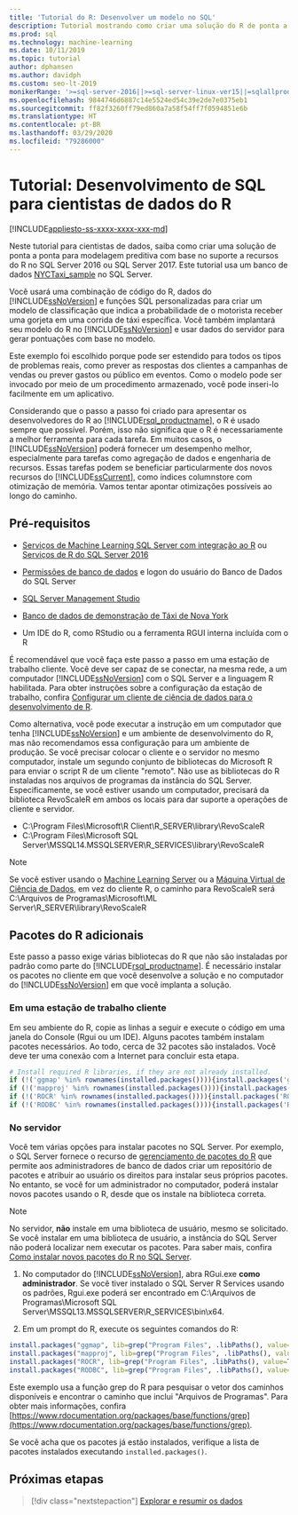 ```yaml
---
title: 'Tutorial do R: Desenvolver um modelo no SQL'
description: Tutorial mostrando como criar uma solução do R de ponta a ponta para análise no banco de dados.
ms.prod: sql
ms.technology: machine-learning
ms.date: 10/11/2019
ms.topic: tutorial
author: dphansen
ms.author: davidph
ms.custom: seo-lt-2019
monikerRange: '>=sql-server-2016||>=sql-server-linux-ver15||=sqlallproducts-allversions'
ms.openlocfilehash: 9844746d6887c14e5524ed54c39e2de7e0375eb1
ms.sourcegitcommit: ff82f3260ff79ed860a7a58f54ff7f0594851e6b
ms.translationtype: HT
ms.contentlocale: pt-BR
ms.lasthandoff: 03/29/2020
ms.locfileid: "79286000"
---
```

# <a name="tutorial-sql-development-for-r-data-scientists"></a>Tutorial: Desenvolvimento de SQL para cientistas de dados do R
[!INCLUDE[appliesto-ss-xxxx-xxxx-xxx-md](../../includes/appliesto-ss-xxxx-xxxx-xxx-md.md)]

Neste tutorial para cientistas de dados, saiba como criar uma solução de ponta a ponta para modelagem preditiva com base no suporte a recursos do R no SQL Server 2016 ou SQL Server 2017. Este tutorial usa um banco de dados [NYCTaxi_sample](demo-data-nyctaxi-in-sql.md) no SQL Server. 

Você usará uma combinação de código do R, dados do [!INCLUDE[ssNoVersion](../../includes/ssnoversion-md.md)] e funções SQL personalizadas para criar um modelo de classificação que indica a probabilidade de o motorista receber uma gorjeta em uma corrida de táxi específica. Você também implantará seu modelo do R no [!INCLUDE[ssNoVersion](../../includes/ssnoversion-md.md)] e usar dados do servidor para gerar pontuações com base no modelo.

Este exemplo foi escolhido porque pode ser estendido para todos os tipos de problemas reais, como prever as respostas dos clientes a campanhas de vendas ou prever gastos ou público em eventos. Como o modelo pode ser invocado por meio de um procedimento armazenado, você pode inseri-lo facilmente em um aplicativo.

Considerando que o passo a passo foi criado para apresentar os desenvolvedores do R ao [!INCLUDE[rsql_productname](../../includes/rsql-productname-md.md)], o R é usado sempre que possível. Porém, isso não significa que o R é necessariamente a melhor ferramenta para cada tarefa. Em muitos casos, o [!INCLUDE[ssNoVersion](../../includes/ssnoversion-md.md)] poderá fornecer um desempenho melhor, especialmente para tarefas como agregação de dados e engenharia de recursos.  Essas tarefas podem se beneficiar particularmente dos novos recursos do [!INCLUDE[ssCurrent](../../includes/sscurrent-md.md)], como índices columnstore com otimização de memória. Vamos tentar apontar otimizações possíveis ao longo do caminho.

## <a name="prerequisites"></a>Pré-requisitos

+ [Serviços de Machine Learning SQL Server com integração ao R](../install/sql-machine-learning-services-windows-install.md#verify-installation) ou [Serviços de R do SQL Server 2016](../install/sql-r-services-windows-install.md)

+ [Permissões de banco de dados](../security/user-permission.md) e logon do usuário do Banco de Dados do SQL Server

+ [SQL Server Management Studio](https://docs.microsoft.com/sql/ssms/download-sql-server-management-studio-ssms)

+ [Banco de dados de demonstração de Táxi de Nova York](demo-data-nyctaxi-in-sql.md)

+ Um IDE do R, como RStudio ou a ferramenta RGUI interna incluída com o R

É recomendável que você faça este passo a passo em uma estação de trabalho cliente. Você deve ser capaz de se conectar, na mesma rede, a um computador [!INCLUDE[ssNoVersion](../../includes/ssnoversion-md.md)] com o SQL Server e a linguagem R habilitada. Para obter instruções sobre a configuração da estação de trabalho, confira [Configurar um cliente de ciência de dados para o desenvolvimento de R](../r/set-up-a-data-science-client.md).

Como alternativa, você pode executar a instrução em um computador que tenha [!INCLUDE[ssNoVersion](../../includes/ssnoversion-md.md)] e um ambiente de desenvolvimento do R, mas não recomendamos essa configuração para um ambiente de produção. Se você precisar colocar o cliente e o servidor no mesmo computador, instale um segundo conjunto de bibliotecas do Microsoft R para enviar o script R de um cliente "remoto". Não use as bibliotecas do R instaladas nos arquivos de programas da instância do SQL Server. Especificamente, se você estiver usando um computador, precisará da biblioteca RevoScaleR em ambos os locais para dar suporte a operações de cliente e servidor.

+ C:\Program Files\Microsoft\R Client\R_SERVER\library\RevoScaleR 
+ C:\Program Files\Microsoft SQL Server\MSSQL14.MSSQLSERVER\R_SERVICES\library\RevoScaleR

> [!NOTE]
> Se você estiver usando o [Machine Learning Server](https://docs.microsoft.com/machine-learning-server/) ou a [Máquina Virtual de Ciência de Dados](https://docs.microsoft.com/azure/machine-learning/data-science-virtual-machine/), em vez do cliente R, o caminho para RevoScaleR será C:\Arquivos de Programas\Microsoft\ML Server\R_SERVER\library\RevoScaleR

<a name="add-packages"></a>

## <a name="additional-r-packages"></a>Pacotes do R adicionais

Este passo a passo exige várias bibliotecas do R que não são instaladas por padrão como parte do [!INCLUDE[rsql_productname](../../includes/rsql-productname-md.md)]. É necessário instalar os pacotes no cliente em que você desenvolve a solução e no computador do [!INCLUDE[ssNoVersion](../../includes/ssnoversion-md.md)] em que você implanta a solução.

### <a name="on-a-client-workstation"></a>Em uma estação de trabalho cliente

Em seu ambiente do R, copie as linhas a seguir e execute o código em uma janela do Console (Rgui ou um IDE). Alguns pacotes também instalam pacotes necessários. Ao todo, cerca de 32 pacotes são instalados. Você deve ter uma conexão com a Internet para concluir esta etapa.
    
  ```R
  # Install required R libraries, if they are not already installed.
  if (!('ggmap' %in% rownames(installed.packages()))){install.packages('ggmap')}
  if (!('mapproj' %in% rownames(installed.packages()))){install.packages('mapproj')}
  if (!('ROCR' %in% rownames(installed.packages()))){install.packages('ROCR')}
  if (!('RODBC' %in% rownames(installed.packages()))){install.packages('RODBC')}
  ```

### <a name="on-the-server"></a>No servidor

Você tem várias opções para instalar pacotes no SQL Server. Por exemplo, o SQL Server fornece o recurso de [gerenciamento de pacotes do R](../r/install-additional-r-packages-on-sql-server.md) que permite aos administradores de banco de dados criar um repositório de pacotes e atribuir ao usuário os direitos para instalar seus próprios pacotes. No entanto, se você for um administrador no computador, poderá instalar novos pacotes usando o R, desde que os instale na biblioteca correta.

> [!NOTE]
> No servidor, **não** instale em uma biblioteca de usuário, mesmo se solicitado. Se você instalar em uma biblioteca de usuário, a instância do SQL Server não poderá localizar nem executar os pacotes. Para saber mais, confira [Como instalar novos pacotes do R no SQL Server](../r/install-additional-r-packages-on-sql-server.md).

1. No computador do [!INCLUDE[ssNoVersion](../../includes/ssnoversion-md.md)], abra RGui.exe **como administrador**.  Se você tiver instalado o SQL Server R Services usando os padrões, Rgui.exe poderá ser encontrado em C:\Arquivos de Programas\Microsoft SQL Server\MSSQL13.MSSQLSERVER\R_SERVICES\bin\x64.

2. Em um prompt do R, execute os seguintes comandos do R:
  
  ```R
  install.packages("ggmap", lib=grep("Program Files", .libPaths(), value=TRUE)[1])
  install.packages("mapproj", lib=grep("Program Files", .libPaths(), value=TRUE)[1])
  install.packages("ROCR", lib=grep("Program Files", .libPaths(), value=TRUE)[1])
  install.packages("RODBC", lib=grep("Program Files", .libPaths(), value=TRUE)[1])
  ```
  Este exemplo usa a função grep do R para pesquisar o vetor dos caminhos disponíveis e encontrar o caminho que inclui "Arquivos de Programas". Para obter mais informações, confira [https://www.rdocumentation.org/packages/base/functions/grep](https://www.rdocumentation.org/packages/base/functions/grep).

  Se você acha que os pacotes já estão instalados, verifique a lista de pacotes instalados executando `installed.packages()`.

## <a name="next-steps"></a>Próximas etapas

> [!div class="nextstepaction"]
> [Explorar e resumir os dados](walkthrough-view-and-summarize-data-using-r.md)
